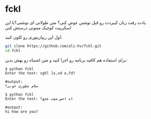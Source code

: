 # fckl
یادت رفت زبان کیبردت رو قبل نوشتن عوض کنی؟ متن طولانی ای نوشتی؟با این اسکریپت کوچیک میتونی درستش کنی

اول این ریپازیتوری رو کلون کنید:

``` bash
git clone https://github.com/ali-hv/fckl.git
cd fckl
```

برای استفاده هم کافیه برنامه رو اجرا کنید و متن اشتباه رو بهش بدین:

```
$ python fckl
Enter the text: sghl ]x,vd o,fd?

#output:
سلام چطوری خوبی؟
```

``` 
$ python fckl
Enter the text: اه اخص شقث غخع؟

#output:
hi how are you?
```

